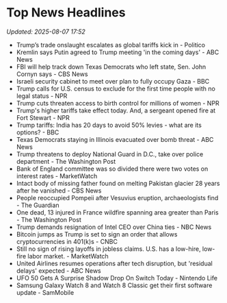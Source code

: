 # Top News Headlines

_Updated: 2025-08-07 17:52_

- Trump’s trade onslaught escalates as global tariffs kick in - Politico
- Kremlin says Putin agreed to Trump meeting 'in the coming days' - ABC News
- FBI will help track down Texas Democrats who left state, Sen. John Cornyn says - CBS News
- Israeli security cabinet to meet over plan to fully occupy Gaza - BBC
- Trump calls for U.S. census to exclude for the first time people with no legal status - NPR
- Trump cuts threaten access to birth control for millions of women - NPR
- Trump's higher tariffs take effect today. And, a sergeant opened fire at Fort Stewart - NPR
- Trump tariffs: India has 20 days to avoid 50% levies - what are its options? - BBC
- Texas Democrats staying in Illinois evacuated over bomb threat - ABC News
- Trump threatens to deploy National Guard in D.C., take over police department - The Washington Post
- Bank of England committee was so divided there were two votes on interest rates - MarketWatch
- Intact body of missing father found on melting Pakistan glacier 28 years after he vanished - CBS News
- People reoccupied Pompeii after Vesuvius eruption, archaeologists find - The Guardian
- One dead, 13 injured in France wildfire spanning area greater than Paris - The Washington Post
- Trump demands resignation of Intel CEO over China ties - NBC News
- Bitcoin jumps as Trump is set to sign an order that allows cryptocurrencies in 401(k)s - CNBC
- Still no sign of rising layoffs in jobless claims. U.S. has a low-hire, low-fire labor market. - MarketWatch
- United Airlines resumes operations after tech disruption, but 'residual delays' expected - ABC News
- UFO 50 Gets A Surprise Shadow Drop On Switch Today - Nintendo Life
- Samsung Galaxy Watch 8 and Watch 8 Classic get their first software update - SamMobile